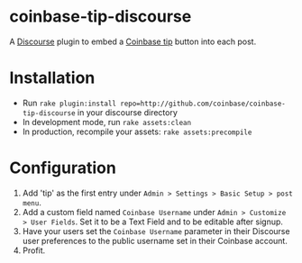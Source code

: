 coinbase-tip-discourse
======================

A [Discourse](http://discourse.org) plugin to embed a [Coinbase tip](https://www.coinbase.com/tip) button into each post.

Installation
============

* Run `rake plugin:install repo=http://github.com/coinbase/coinbase-tip-discourse` in your discourse directory
* In development mode, run `rake assets:clean`
* In production, recompile your assets: `rake assets:precompile`

Configuration
=============

1. Add 'tip' as the first entry under `Admin > Settings > Basic Setup > post menu`.
2. Add a custom field named `Coinbase Username` under `Admin > Customize > User Fields`. Set it to be a Text Field and to be editable after signup.
3. Have your users set the `Coinbase Username` parameter in their Discourse user preferences to the public username set in their Coinbase account.
4. Profit.

